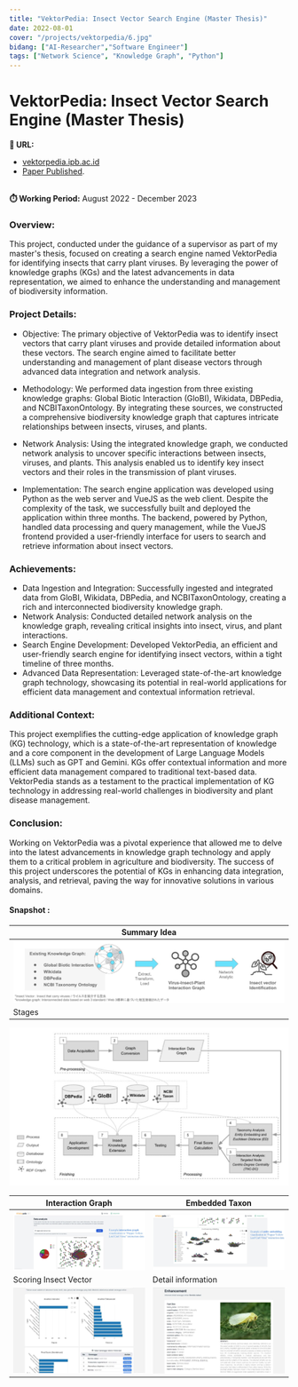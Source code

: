 ```yaml
---
title: "VektorPedia: Insect Vector Search Engine (Master Thesis)"
date: 2022-08-01
cover: "/projects/vektorpedia/6.jpg"
bidang: ["AI-Researcher","Software Engineer"]
tags: ["Network Science", "Knowledge Graph", "Python"]
---
```


# VektorPedia: Insect Vector Search Engine (Master Thesis)

**🔗 URL:** <br>
- [vektorpedia.ipb.ac.id](https://vektorpedia.ipb.ac.id/) <br> 
- [Paper Published](https://e-journal.unair.ac.id/JISEBI/article/view/50015). <br> <br>

**⏱️ Working Period:** August 2022 - December 2023 <br> 

### Overview:
This project, conducted under the guidance of a supervisor as part of my master's thesis, focused on creating a search engine named VektorPedia for identifying insects that carry plant viruses. By leveraging the power of knowledge graphs (KGs) and the latest advancements in data representation, we aimed to enhance the understanding and management of biodiversity information.

### Project Details:
- Objective: The primary objective of VektorPedia was to identify insect vectors that carry plant viruses and provide detailed information about these vectors. The search engine aimed to facilitate better understanding and management of plant disease vectors through advanced data integration and network analysis.

- Methodology: We performed data ingestion from three existing knowledge graphs: Global Biotic Interaction (GloBI), Wikidata, DBPedia, and NCBITaxonOntology. By integrating these sources, we constructed a comprehensive biodiversity knowledge graph that captures intricate relationships between insects, viruses, and plants.

- Network Analysis: Using the integrated knowledge graph, we conducted network analysis to uncover specific interactions between insects, viruses, and plants. This analysis enabled us to identify key insect vectors and their roles in the transmission of plant viruses.

- Implementation: The search engine application was developed using Python as the web server and VueJS as the web client. Despite the complexity of the task, we successfully built and deployed the application within three months. The backend, powered by Python, handled data processing and query management, while the VueJS frontend provided a user-friendly interface for users to search and retrieve information about insect vectors.


### Achievements:
- Data Ingestion and Integration: Successfully ingested and integrated data from GloBI, Wikidata, DBPedia, and NCBITaxonOntology, creating a rich and interconnected biodiversity knowledge graph.
- Network Analysis: Conducted detailed network analysis on the knowledge graph, revealing critical insights into insect, virus, and plant interactions.
- Search Engine Development: Developed VektorPedia, an efficient and user-friendly search engine for identifying insect vectors, within a tight timeline of three months.
- Advanced Data Representation: Leveraged state-of-the-art knowledge graph technology, showcasing its potential in real-world applications for efficient data management and contextual information retrieval.

### Additional Context:
This project exemplifies the cutting-edge application of knowledge graph (KG) technology, which is a state-of-the-art representation of knowledge and a core component in the development of Large Language Models (LLMs) such as GPT and Gemini. KGs offer contextual information and more efficient data management compared to traditional text-based data. VektorPedia stands as a testament to the practical implementation of KG technology in addressing real-world challenges in biodiversity and plant disease management.

### Conclusion:
Working on VektorPedia was a pivotal experience that allowed me to delve into the latest advancements in knowledge graph technology and apply them to a critical problem in agriculture and biodiversity. The success of this project underscores the potential of KGs in enhancing data integration, analysis, and retrieval, paving the way for innovative solutions in various domains.


#### Snapshot :
| Summary Idea       |
| --------------  |
| ![/projects/vektorpedia/1.jpeg](/projects/vektorpedia/1.jpeg) |
| Stages       |
![/projects/vektorpedia/2.jpeg](/projects/vektorpedia/2.jpeg) 

| Interaction Graph       | Embedded Taxon       |
| -------------- | -------------- |
| ![/projects/vektorpedia/3.jpeg](/projects/vektorpedia/3.jpeg) | ![/projects/vektorpedia/4.jpeg](/projects/vektorpedia/4.jpeg) |
| Scoring Insect Vector       | Detail information       |
| ![/projects/vektorpedia/5.jpg](/projects/vektorpedia/5.jpg) | ![/projects/vektorpedia/6.jpg](/projects/vektorpedia/6.jpg) |